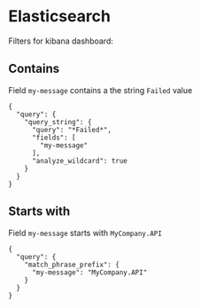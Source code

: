 # Elasticsearch

Filters for kibana dashboard:

## Contains

Field `my-message` contains a the string `Failed` value
```
{
  "query": {
    "query_string": {
      "query": "*Failed*",
      "fields": [
        "my-message"
      ],
      "analyze_wildcard": true
    }
  }
}
```

## Starts with

Field `my-message` starts with `MyCompany.API`
```
{
  "query": {
    "match_phrase_prefix": {
      "my-message": "MyCompany.API"
    }
  }
}
```
